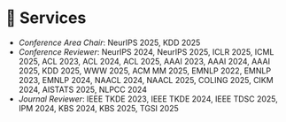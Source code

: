 # 💼 Services
- *Conference Area Chair*: NeurIPS 2025, KDD 2025
- *Conference Reviewer*: NeurIPS 2024, NeurIPS 2025, ICLR 2025, ICML 2025, ACL 2023, ACL 2024, ACL 2025, AAAI 2023, AAAI 2024, AAAI 2025, KDD 2025, WWW 2025, ACM MM 2025, EMNLP 2022, EMNLP 2023, EMNLP 2024, NAACL 2024, NAACL 2025, COLING 2025, CIKM 2024, AISTATS 2025, NLPCC 2024
- *Journal Reviewer*: IEEE TKDE 2023, IEEE TKDE 2024, IEEE TDSC 2025, IPM 2024, KBS 2024, KBS 2025, TGSI 2025

<!-- - *AAAI PC Member*: AAAI 2023, AAAI 2024
- *EMNLP PC Member*: EMNLP 2022, EMNLP 2023
- *NAACL PC Member*: NAACL 2024
- *TKDE Reviewr*: TKDE 2023 -->